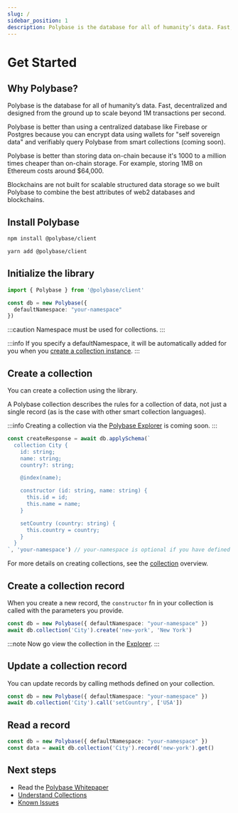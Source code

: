 ```yaml
---
slug: /
sidebar_position: 1
description: Polybase is the database for all of humanity’s data. Fast, decentralized and designed from the ground up to scale beyond 1M transactions per second.
---
```


# Get Started

## Why Polybase?

Polybase is the database for all of humanity’s data. Fast, decentralized and designed from the ground up to scale beyond 1M transactions per second. 

Polybase is better than using a centralized database like Firebase or Postgres because you can encrypt data using wallets for "self sovereign data" and verifiably query Polybase from smart collections (coming soon).

Polybase is better than storing data on-chain because it's 1000 to a million times cheaper than on-chain storage. For example, storing 1MB on Ethereum costs around $64,000. 

Blockchains are not built for scalable structured data storage so we built Polybase to combine the best attributes of web2 databases and blockchains.

## Install Polybase

```bash
npm install @polybase/client
```
```bash
yarn add @polybase/client
```


## Initialize the library

```ts
import { Polybase } from '@polybase/client'

const db = new Polybase({
  defaultNamespace: "your-namespace"
})
```

:::caution
Namespace must be used for collections.
:::

:::info
 If you specify a defaultNamespace, it will be automatically added for you when you [create a collection instance](/collections#get-a-collection).
:::

## Create a collection

You can create a collection using the library. 

A Polybase collection describes the rules for a collection of data, not just a single record (as is the case with other smart collection languages).

:::info
Creating a collection via the [Polybase Explorer](https://explorer.testnet.polybase.xyz) is coming soon.
:::

```ts
const createResponse = await db.applySchema(`
  collection City {
    id: string;
    name: string;
    country?: string;

    @index(name);

    constructor (id: string, name: string) {
      this.id = id;
      this.name = name;
    }

    setCountry (country: string) {
      this.country = country;
    }
  }
`, 'your-namespace') // your-namespace is optional if you have defined a default namespace
```

For more details on creating collections, see the [collection](/collections) overview.

## Create a collection record

When you create a new record, the `constructor` fn in your collection is called with the parameters you provide.

```ts
const db = new Polybase({ defaultNamespace: "your-namespace" })
await db.collection('City').create('new-york', 'New York')
```

:::note
Now go view the collection in the [Explorer](https://explorer.testnet.polybase.xyz).
:::

## Update a collection record

You can update records by calling methods defined on your collection.

```ts
const db = new Polybase({ defaultNamespace: "your-namespace" })
await db.collection('City').call('setCountry', ['USA'])
```


## Read a record

```ts
const db = new Polybase({ defaultNamespace: "your-namespace" })
const data = await db.collection('City').record('new-york').get()
```

## Next steps

* Read the [Polybase Whitepaper](https://polybase.xyz/Polybase_A_Decentralised_Query_Index_and_Storage_Protocol-v2.0.pdf)
* [Understand Collections](/collections)
* [Known Issues](/known-issues)
